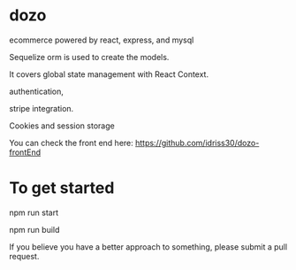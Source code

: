 # dozo
ecommerce powered by react, express, and mysql

Sequelize orm is used to create the models.

It covers global state management with React Context.

authentication,

stripe integration.

Cookies and session storage

You can check the front end here: https://github.com/idriss30/dozo-frontEnd

# To get started 

npm run start

npm run build

If you believe you have a better approach to something, please submit a pull request.
